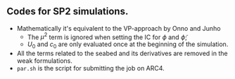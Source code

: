 ## Codes for SP2 simulations.
- Mathematically it's equivalent to the VP-approach by Onno and Junho
  - The $\mu^2$ term is ignored when setting the IC for $\phi$ and $\tilde{\phi}$;
  - $U_0$ and $c_0$ are only evaluated once at the beginning of the simulation.
- All the terms related to the seabed and its derivatives are removed in the weak formulations.
- `par.sh` is the script for submitting the job on ARC4.
